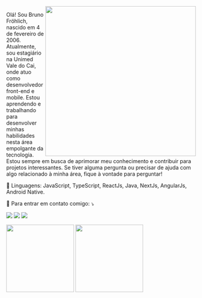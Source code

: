 <img src="https://raw.githubusercontent.com/MicaelliMedeiros/micaellimedeiros/master/image/computer-illustration.png" min-width="400px" max-width="400px" width="400px" align="right">

<p align="left"> 
  Olá! Sou Bruno Fröhlich, nascido em 4 de fevereiro de 2006. Atualmente, sou estagiário na Unimed Vale do Cai, onde atuo como desenvolvedor front-end e mobile. Estou aprendendo e trabalhando para desenvolver minhas habilidades nesta área empolgante da tecnologia. Estou sempre em busca de aprimorar meu conhecimento e contribuir para projetos interessantes. Se tiver alguma pergunta ou precisar de ajuda com algo relacionado à minha área, fique à vontade para perguntar!
</p>

<p align="left">
  🦄 Linguagens: JavaScript, TypeScript, ReactJs, Java, NextJs, AngularJs, Android Native.
</p>

<p align="left">
  💌 Para entrar em contato comigo: ⤵️
</p>

<p align="left">
  <a href="mailto:brunofnh08@gmail.com"  target='_blank' alt="Gmail">
  <img src="https://img.shields.io/badge/-Gmail-FF0000?style=flat-square&labelColor=FF0000&logo=gmail&logoColor=white&link=LINK-DO-SEU-GMAIL" /></a>

  <a href="https://www.linkedin.com/in/bruno-frohlich-444b06234/"  target='_blank' alt="LinkedIn">
  <img src="https://img.shields.io/badge/-Linkedin-0e76a8?style=flat-square&logo=Linkedin&logoColor=white&link=LINK-DO-SEU-LINKEDIN" /></a>

  <a href="https://wa.me/5551999187010" target='_blank' alt="WhatsApp">
  <img src="https://img.shields.io/badge/-WhatsApp-25d366?style=flat-square&labelColor=25d366&logo=whatsapp&logoColor=white&link=API-DO-SEU-WHATSAPP"/></a>
</p>
<img height="180em" src="https://github-readme-stats.vercel.app/api?username=brunopp00&show_icons=true&theme=dracula&include_all_commits=true&count_private=true"/>
  <img height="180em" src="https://github-readme-stats.vercel.app/api/top-langs/?username=brunopp00&layout=compact&langs_count=7&theme=dracula"/>

